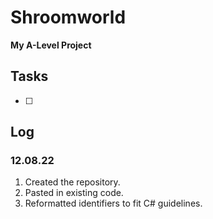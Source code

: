 # Shroomworld
**My A-Level Project**

## Tasks
-[ ]  

## Log

### 12.08.22
1. Created the repository.
2. Pasted in existing code.
3. Reformatted identifiers to fit C# guidelines.
